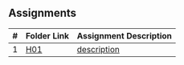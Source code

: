 ## Assignments

|  #  | Folder Link                         | Assignment Description                          |
| :-: | ----------------------------------- | ----------------------------------------------- |
|  1  | [H01](./Assignments/H01/README.md)  | [description](./Assignments/H01/README.md)      |
